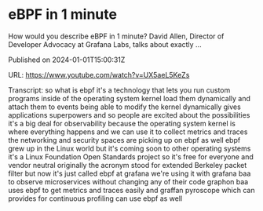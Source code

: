 # eBPF in 1 minute

How would you describe eBPF in 1 minute? David Allen, Director of Developer Advocacy at Grafana Labs, talks about exactly ...

Published on 2024-01-01T15:00:31Z

URL: https://www.youtube.com/watch?v=UX5aeL5KeZs

Transcript: so what is ebpf it's a technology that lets you run custom programs inside of the operating system kernel load them dynamically and attach them to events being able to modify the kernel dynamically gives applications superpowers and so people are excited about the possibilities it's a big deal for observability because the operating system kernel is where everything happens and we can use it to collect metrics and traces the networking and security spaces are picking up on ebpf as well ebpf grew up in the Linux world but it's coming soon to other operating systems it's a Linux Foundation Open Standards project so it's free for everyone and vendor neutral originally the acronym stood for extended Berkeley packet filter but now it's just called ebpf at grafana we're using it with grafana baa to observe microservices without changing any of their code graphon baa uses ebpf to get metrics and traces easily and graffan pyroscope which can provides for continuous profiling can use ebpf as well

